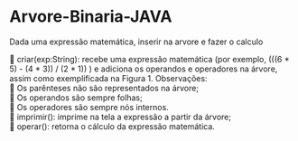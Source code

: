 # Arvore-Binaria-JAVA
Dada uma expressão matemática, inserir na arvore e fazer o calculo<br>

 criar(exp:String): recebe uma expressão matemática (por exemplo, (((6 * 5) - (4 * 3)) / (2 * 1)) ) e adiciona os
operandos e operadores na árvore, assim como exemplificada na Figura 1. Observações:<br>
     Os parênteses não são representados na árvore;<br>
     Os operandos são sempre folhas;<br>
     Os operadores são sempre nós internos.<br>
 imprimir(): imprime na tela a expressão a partir da árvore;<br>
 operar(): retorna o cálculo da expressão matemática.<br>
